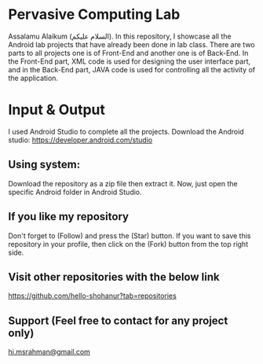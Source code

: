 # Pervasive Computing Lab 
Assalamu Alaikum (السلام عليكم). In this repository, I showcase all the Android lab projects that have already been done in lab class. There are two parts to all projects one is of Front-End and another one is of Back-End. In the Front-End part, XML code is used for designing the user interface part, and in the Back-End part, JAVA code is used for controlling all the activity of the application.

# Input & Output
I used Android Studio to complete all the projects.
Download the Android studio: https://developer.android.com/studio

## Using system: 
Download the repository as a zip file then extract it. Now, just open the specific Android folder in Android Studio.

## If you like my repository 
Don't forget to (Follow) and press the (Star) button. If you want to save this repository in your profile, then click on the (Fork) button from the top right side.

## Visit other repositories with the below link
https://github.com/hello-shohanur?tab=repositories


## Support (Feel free to contact for any project only)
hi.msrahman@gmail.com

